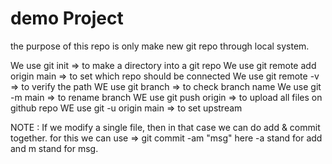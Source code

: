 # demo Project
the purpose of this repo is only make new git repo through local system.

 We use git init  => to make a  directory into a git repo
 We use git remote add origin main => to set which repo should be connected 
 We use git remote -v => to verify the path
 WE use git branch => to check branch name
 We use git -m main => to rename branch
 WE use git push origin => to upload all files on github repo
 WE use git -u origin main => to set upstream

 NOTE : If we modify a single file, then in that case we can do add & commit together.
 for this we can use =>  git commit -am "msg"
 here -a stand for add and m stand for msg.